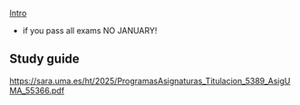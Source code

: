 [Intro](https://informatica.cv.uma.es/pluginfile.php/710568/mod_resource/content/1/Intro2526.pdf)
- if you pass all exams NO JANUARY!

## Study guide

https://sara.uma.es/ht/2025/ProgramasAsignaturas_Titulacion_5389_AsigUMA_55366.pdf
